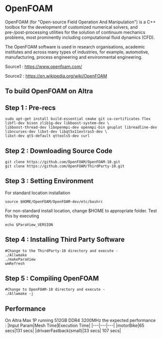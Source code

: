 # OpenFOAM
OpenFOAM (for "Open-source Field Operation And Manipulation") is a C++ toolbox for the development of customized numerical solvers, and pre-/post-processing utilities for the solution of continuum mechanics problems, most prominently including computational fluid dynamics (CFD).

The OpenFOAM software is used in research organisations, academic institutes and across many types of industries, for example, automotive, manufacturing, process engineering and environmental engineering. 

Source1 : https://www.openfoam.com/

Source2 : https://en.wikipedia.org/wiki/OpenFOAM

## To build OpenFOAM on Altra

## Step 1 : Pre-recs
```
sudo apt-get install build-essential cmake git ca-certificates flex libfl-dev bison zlib1g-dev libboost-system-dev \ 
libboost-thread-dev libopenmpi-dev openmpi-bin gnuplot libreadline-dev libncurses-dev libxt-dev libqt5x11extras5-dev \ 
libxt-dev qt5-default qttools5-dev curl
```

## Step 2 : Downloading Source Code
```
git clone https://github.com/OpenFOAM/OpenFOAM-10.git
git clone https://github.com/OpenFOAM/ThirdParty-10.git
```

## Step 3 : Setting Environment

For standard location installation
```
source $HOME/OpenFOAM/OpenFOAM-dev/etc/bashrc
```
For non-standard install location, change $HOME to appropriate folder. Test this by executing
```
echo $ParaView_VERSION
```

## Step 4 : Installing Third Party Software
```
#Change to the ThirdParty-10 directory and execute -
./Allwmake
./makeParaView
wmRefresh
```

## Step 5 : Compiling OpenFOAM
```
#Change to OpenFOAM-10 directory and execute -
./Allwmake -j
```

## Performance
On Altra Max 1P running 512GB DDR4 3200MHz the expected performance : 
|Input Param|Mesh Time|Execution Time|
|---|---|---|
|motorBike|65 secs|131 secs|
|drivaerFastback(small)|33 secs| 107 secs|
